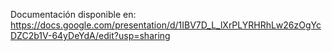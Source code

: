 Documentación disponible en:
https://docs.google.com/presentation/d/1IBV7D_L_lXrPLYRHRhLw26zOgYcDZC2b1V-64yDeYdA/edit?usp=sharing